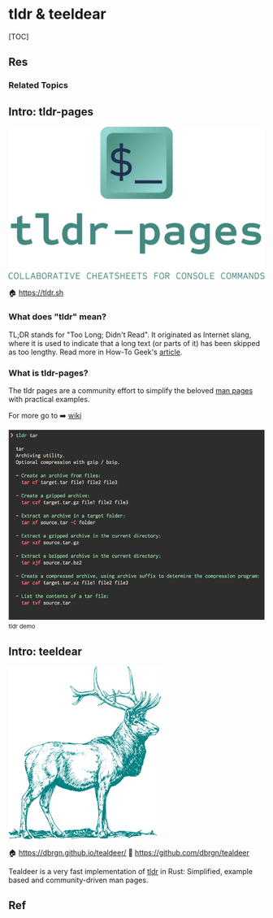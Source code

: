 # tldr & teeldear

[TOC]



## Res
### Related Topics



## Intro: tldr-pages
![tldr-pages | 400](../../../../../../../Assets/Pics/banner.png)

🏠 https://tldr.sh


### What does "tldr" mean?
TL;DR stands for "Too Long; Didn't Read". It originated as Internet slang, where it is used to indicate that a long text (or parts of it) has been skipped as too lengthy. Read more in How-To Geek's [article](https://www.howtogeek.com/435266/what-does-tldr-mean-and-how-do-you-use-it/).


### What is tldr-pages?
The tldr pages are a community effort to simplify the beloved [man pages](https://en.wikipedia.org/wiki/Man_page) with practical examples.

For more go to :arrow_right: [wiki](https://github.com/tldr-pages/tldr/wiki/tldr-pages-clients)

![tldr screenshot](../../../../../../../Assets/Pics/screenshot.png)
<small>tldr demo</small>


## Intro: teeldear
![|200](../../../../../../../Assets/Pics/Pasted%20image%2020240610152812.png)

🏠 https://dbrgn.github.io/tealdeer/
🚧 https://github.com/dbrgn/tealdeer

Tealdeer is a very fast implementation of [tldr](https://github.com/tldr-pages/tldr) in Rust: Simplified, example based and community-driven man pages.



## Ref
